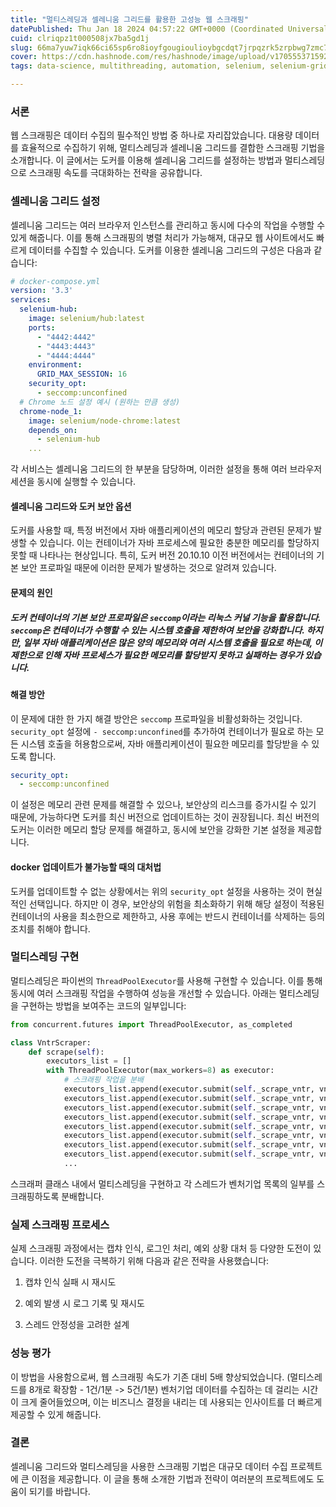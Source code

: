 ```yaml
---
title: "멀티스레딩과 셀레니움 그리드를 활용한 고성능 웹 스크래핑"
datePublished: Thu Jan 18 2024 04:57:22 GMT+0000 (Coordinated Universal Time)
cuid: clriqpz1t000508jx7ba5gd1j
slug: 66ma7yuw7iqk66ci65sp6ro8ioyfgougioulioybgcdqt7jrpqzrk5zrpbwg7zmc7jqp7zwcioqzooyeseukpsdsm7kg7iqk7ygs656y7zwr
cover: https://cdn.hashnode.com/res/hashnode/image/upload/v1705553715923/7db2f28a-14e7-442d-b78c-f9acdc1753ca.png
tags: data-science, multithreading, automation, selenium, selenium-grid, data-scraping, web-crawling, techblog, docker-container, python-web-scraper, 7ju5ioykpo2brouemo2vkq

---
```


### 서론

웹 스크래핑은 데이터 수집의 필수적인 방법 중 하나로 자리잡았습니다. 대용량 데이터를 효율적으로 수집하기 위해, 멀티스레딩과 셀레니움 그리드를 결합한 스크래핑 기법을 소개합니다. 이 글에서는 도커를 이용해 셀레니움 그리드를 설정하는 방법과 멀티스레딩으로 스크래핑 속도를 극대화하는 전략을 공유합니다.

### 셀레니움 그리드 설정

셀레니움 그리드는 여러 브라우저 인스턴스를 관리하고 동시에 다수의 작업을 수행할 수 있게 해줍니다. 이를 통해 스크래핑의 병렬 처리가 가능해져, 대규모 웹 사이트에서도 빠르게 데이터를 수집할 수 있습니다. 도커를 이용한 셀레니움 그리드의 구성은 다음과 같습니다:

```yaml
# docker-compose.yml
version: '3.3'
services:
  selenium-hub:
    image: selenium/hub:latest
    ports:
      - "4442:4442"
      - "4443:4443"
      - "4444:4444"
    environment:
      GRID_MAX_SESSION: 16
    security_opt:
      - seccomp:unconfined
  # Chrome 노드 설정 예시 (원하는 만큼 생성)
  chrome-node_1:
    image: selenium/node-chrome:latest
    depends_on:
      - selenium-hub
    ...
```

각 서비스는 셀레니움 그리드의 한 부분을 담당하며, 이러한 설정을 통해 여러 브라우저 세션을 동시에 실행할 수 있습니다.

#### 셀레니움 그리드와 도커 보안 옵션

도커를 사용할 때, 특정 버전에서 자바 애플리케이션의 메모리 할당과 관련된 문제가 발생할 수 있습니다. 이는 컨테이너가 자바 프로세스에 필요한 충분한 메모리를 할당하지 못할 때 나타나는 현상입니다. 특히, 도커 버전 20.10.10 이전 버전에서는 컨테이너의 기본 보안 프로파일 때문에 이러한 문제가 발생하는 것으로 알려져 있습니다.

#### 문제의 원인

##### 도커 컨테이너의 기본 보안 프로파일은 `seccomp`이라는 리눅스 커널 기능을 활용합니다. `seccomp`은 컨테이너가 수행할 수 있는 시스템 호출을 제한하여 보안을 강화합니다. 하지만, 일부 자바 애플리케이션은 많은 양의 메모리와 여러 시스템 호출을 필요로 하는데, 이 제한으로 인해 자바 프로세스가 필요한 메모리를 할당받지 못하고 실패하는 경우가 있습니다.

#### 해결 방안

이 문제에 대한 한 가지 해결 방안은 `seccomp` 프로파일을 비활성화하는 것입니다. `security_opt` 설정에 `- seccomp:unconfined`를 추가하여 컨테이너가 필요로 하는 모든 시스템 호출을 허용함으로써, 자바 애플리케이션이 필요한 메모리를 할당받을 수 있도록 합니다.

```yaml
security_opt:
  - seccomp:unconfined
```

이 설정은 메모리 관련 문제를 해결할 수 있으나, 보안상의 리스크를 증가시킬 수 있기 때문에, 가능하다면 도커를 최신 버전으로 업데이트하는 것이 권장됩니다. 최신 버전의 도커는 이러한 메모리 할당 문제를 해결하고, 동시에 보안을 강화한 기본 설정을 제공합니다.

#### docker 업데이트가 불가능할 때의 대처법

도커를 업데이트할 수 없는 상황에서는 위의 `security_opt` 설정을 사용하는 것이 현실적인 선택입니다. 하지만 이 경우, 보안상의 위험을 최소화하기 위해 해당 설정이 적용된 컨테이너의 사용을 최소한으로 제한하고, 사용 후에는 반드시 컨테이너를 삭제하는 등의 조치를 취해야 합니다.

### 멀티스레딩 구현

멀티스레딩은 파이썬의 `ThreadPoolExecutor`를 사용해 구현할 수 있습니다. 이를 통해 동시에 여러 스크래핑 작업을 수행하여 성능을 개선할 수 있습니다. 아래는 멀티스레딩을 구현하는 방법을 보여주는 코드의 일부입니다:

```python
from concurrent.futures import ThreadPoolExecutor, as_completed

class VntrScraper:
    def scrape(self):
        executors_list = []
        with ThreadPoolExecutor(max_workers=8) as executor:
            # 스크래핑 작업을 분배
            executors_list.append(executor.submit(self._scrape_vntr, vntr_list_1, 'SCP 1'))
            executors_list.append(executor.submit(self._scrape_vntr, vntr_list_2, 'SCP 2'))
            executors_list.append(executor.submit(self._scrape_vntr, vntr_list_3, 'SCP 3'))
            executors_list.append(executor.submit(self._scrape_vntr, vntr_list_4, 'SCP 4'))
            executors_list.append(executor.submit(self._scrape_vntr, vntr_list_5, 'SCP 5'))
            executors_list.append(executor.submit(self._scrape_vntr, vntr_list_6, 'SCP 6'))
            executors_list.append(executor.submit(self._scrape_vntr, vntr_list_7, 'SCP 7'))
            executors_list.append(executor.submit(self._scrape_vntr, vntr_list_8, 'SCP 8'))
            ...
```

스크래퍼 클래스 내에서 멀티스레딩을 구현하고 각 스레드가 벤처기업 목록의 일부를 스크래핑하도록 분배합니다.

### 실제 스크래핑 프로세스

실제 스크래핑 과정에서는 캡챠 인식, 로그인 처리, 예외 상황 대처 등 다양한 도전이 있습니다. 이러한 도전을 극복하기 위해 다음과 같은 전략을 사용했습니다:

1. 캡챠 인식 실패 시 재시도
    
2. 예외 발생 시 로그 기록 및 재시도
    
3. 스레드 안정성을 고려한 설계
    

### 성능 평가

이 방법을 사용함으로써, 웹 스크래핑 속도가 기존 대비 5배 향상되었습니다. (멀티스레드를 8개로 확장함 - 1건/1분 -&gt; 5건/1분) 벤처기업 데이터를 수집하는 데 걸리는 시간이 크게 줄어들었으며, 이는 비즈니스 결정을 내리는 데 사용되는 인사이트를 더 빠르게 제공할 수 있게 해줍니다.

### 결론

셀레니움 그리드와 멀티스레딩을 사용한 스크래핑 기법은 대규모 데이터 수집 프로젝트에 큰 이점을 제공합니다. 이 글을 통해 소개한 기법과 전략이 여러분의 프로젝트에도 도움이 되기를 바랍니다.